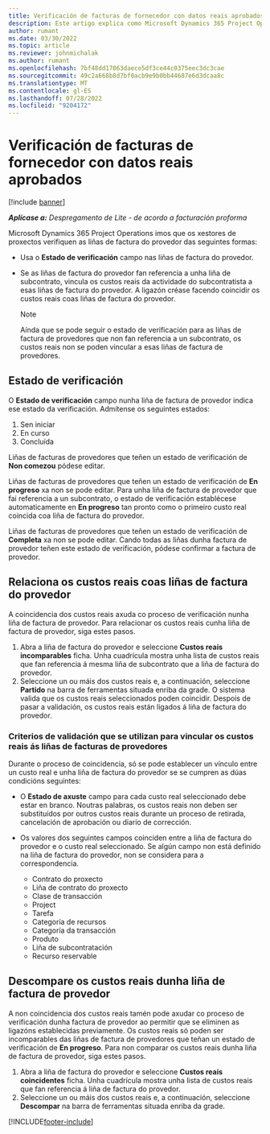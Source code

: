 ```yaml
---
title: Verificación de facturas de fornecedor con datos reais aprobados
description: Este artigo explica como Microsoft Dynamics 365 Project Operations imos que os xestores de proxectos verifiquen as facturas dos provedores coas cifras reais que foron aprobadas cando os contratistas realizaron traballos e rexistraron o tempo, e os gastos e materiais que foron utilizados polos membros do equipo do proxecto.
author: rumant
ms.date: 03/30/2022
ms.topic: article
ms.reviewer: johnmichalak
ms.author: rumant
ms.openlocfilehash: 7bf48dd17063daece5df3ce44c0375eec3dc3cae
ms.sourcegitcommit: 49c2a668b8d7bf0acb9e9b0bb44687e6d3dcaa8c
ms.translationtype: MT
ms.contentlocale: gl-ES
ms.lasthandoff: 07/28/2022
ms.locfileid: "9204172"
---
```

# <a name="verification-of-vendor-invoices-with-approved-actuals"></a>Verificación de facturas de fornecedor con datos reais aprobados

[!include [banner](../../includes/dataverse-preview.md)]

_**Aplícase a:** Despregamento de Lite - de acordo a facturación proforma_

Microsoft Dynamics 365 Project Operations imos que os xestores de proxectos verifiquen as liñas de factura do provedor das seguintes formas:

- Usa o **Estado de verificación** campo nas liñas de factura do provedor.
- Se as liñas de factura do provedor fan referencia a unha liña de subcontrato, vincula os custos reais da actividade do subcontratista a esas liñas de factura do provedor. A ligazón créase facendo coincidir os custos reais coas liñas de factura do provedor.

    > [!NOTE]
    > Aínda que se pode seguir o estado de verificación para as liñas de factura de provedores que non fan referencia a un subcontrato, os custos reais non se poden vincular a esas liñas de factura de provedores.

## <a name="verification-status"></a>Estado de verificación

O **Estado de verificación** campo nunha liña de factura de provedor indica ese estado da verificación. Admítense os seguintes estados:

1. Sen iniciar
2. En curso
3. Concluída

Liñas de facturas de provedores que teñen un estado de verificación de **Non comezou** pódese editar.

Liñas de facturas de provedores que teñen un estado de verificación de **En progreso** xa non se pode editar. Para unha liña de factura de provedor que fai referencia a un subcontrato, o estado de verificación establécese automaticamente en **En progreso** tan pronto como o primeiro custo real coincida coa liña de factura do provedor.

Liñas de facturas de provedores que teñen un estado de verificación de **Completa** xa non se pode editar. Cando todas as liñas dunha factura de provedor teñen este estado de verificación, pódese confirmar a factura de provedor.

## <a name="match-cost-actuals-to-vendor-invoice-lines"></a>Relaciona os custos reais coas liñas de factura do provedor

A coincidencia dos custos reais axuda co proceso de verificación nunha liña de factura de provedor. Para relacionar os custos reais cunha liña de factura de provedor, siga estes pasos.

1. Abra a liña de factura do provedor e seleccione **Custos reais incomparables** ficha. Unha cuadrícula mostra unha lista de custos reais que fan referencia á mesma liña de subcontrato que a liña de factura do provedor.
2. Seleccione un ou máis dos custos reais e, a continuación, seleccione **Partido** na barra de ferramentas situada enriba da grade. O sistema valida que os custos reais seleccionados poden coincidir. Despois de pasar a validación, os custos reais están ligados á liña de factura do provedor.

### <a name="validation-criteria-that-are-used-to-link-cost-actuals-to-vendor-invoice-lines"></a>Criterios de validación que se utilizan para vincular os custos reais ás liñas de facturas de provedores

Durante o proceso de coincidencia, só se pode establecer un vínculo entre un custo real e unha liña de factura do provedor se se cumpren as dúas condicións seguintes:

- O **Estado de axuste** campo para cada custo real seleccionado debe estar en branco. Noutras palabras, os custos reais non deben ser substituídos por outros custos reais durante un proceso de retirada, cancelación de aprobación ou diario de corrección.
- Os valores dos seguintes campos coinciden entre a liña de factura do provedor e o custo real seleccionado. Se algún campo non está definido na liña de factura do provedor, non se considera para a correspondencia.

    - Contrato do proxecto
    - Liña de contrato do proxecto
    - Clase de transacción
    - Project
    - Tarefa
    - Categoría de recursos
    - Categoría da transacción
    - Produto
    - Liña de subcontratación
    - Recurso reservable

## <a name="unmatch-cost-actuals-from-a-vendor-invoice-line"></a>Descompare os custos reais dunha liña de factura de provedor

A non coincidencia dos custos reais tamén pode axudar co proceso de verificación dunha factura de provedor ao permitir que se eliminen as ligazóns establecidas previamente. Os custos reais só poden ser incomparables das liñas de factura de provedores que teñan un estado de verificación de **En progreso**. Para non comparar os custos reais dunha liña de factura de provedor, siga estes pasos.

1. Abra a liña de factura do provedor e seleccione **Custos reais coincidentes** ficha. Unha cuadrícula mostra unha lista de custos reais que fan referencia á liña de factura do provedor.
2. Seleccione un ou máis dos custos reais e, a continuación, seleccione **Descompar** na barra de ferramentas situada enriba da grade.

[!INCLUDE[footer-include](../../includes/footer-banner.md)]
